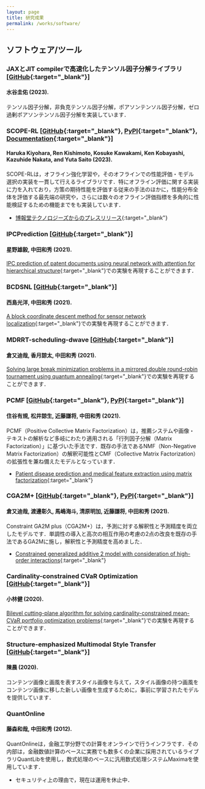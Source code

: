 ```yaml
---
layout: page
title: 研究成果
permalink: /works/software/
---
```


## ソフトウェア/ツール

### JAXとJIT compilerで高速化したテンソル因子分解ライブラリ [[GitHub](https://github.com/tokyotech-nakatalab/tensor-decomposition){:target="_blank"}]

#### 水谷圭佑 (2023).

テンソル因子分解，非負克テンソル因子分解，ポアソンテンソル因子分解，ゼロ過剰ポアソンテンソル因子分解を実装しています．

### SCOPE-RL [[GitHub](https://github.com/hakuhodo-technologies/scope-rl){:target="_blank"}, [PyPI](https://pypi.org/project/scope-rl/){:target="_blank"}, [Documentation](https://scope-rl.readthedocs.io/en/latest/){:target="_blank"}]

#### Haruka Kiyohara, Ren Kishimoto, Kosuke Kawakami, Ken Kobayashi, Kazuhide Nakata, and Yuta Saito (2023).

SCOPE-RLは，オフライン強化学習や，そのオフラインでの性能評価・モデル選択の実装を一貫して行えるライブラリです．特にオフライン評価に関する実装に力を入れており，方策の期待性能を評価する従来の手法のほかに，性能分布全体を評価する最先端の研究や，さらには数々のオフライン評価指標を多角的に性能検証するための機能までをも実装しています．

- [博報堂テクノロジーズからのプレスリリース](https://prtimes.jp/main/html/rd/p/000000007.000113498.html){:target="_blank"}

### IPCPrediction [[GitHub](https://github.com/tokyotech-nakatalab/IPCPrediction){:target="_blank"}]

#### 星野雄毅, 中田和秀 (2021).

[IPC prediction of patent documents using neural network with attention for hierarchical structure](https://doi.org/10.1371/journal.pone.0282361){:target="_blank"}での実験を再現することができます．

### BCDSNL [[GitHub](https://github.com/xidaogy/BCDSNL){:target="_blank"}]

#### 西島光洋, 中田和秀 (2021).

[A block coordinate descent method for sensor network localization](https://doi.org/10.1007/s11590-021-01762-9){:target="_blank"}での実験を再現することができます．

### MDRRT-scheduling-dwave [[GitHub](https://github.com/MK-tech20/MDRRT-scheduling-dwave){:target="_blank"}]

#### 倉又迪哉, 香月諒太, 中田和秀 (2021).

[Solving large break minimization problems in a mirrored double round-robin tournament using quantum annealing](https://doi.org/10.1371/journal.pone.0266846){:target="_blank"}での実験を再現することができます．

### PCMF [[GitHub](https://github.com/N-YS-KK/PCMF){:target="_blank"}, [PyPI](https://pypi.org/project/pcmf/){:target="_blank"}]

#### 住谷有規, 松井諒生, 近藤謙将, 中田和秀 (2021).

PCMF（Positive Collective Matrix Factorization）は，推薦システムや画像・テキストの解析など多岐にわたり適用される「行列因子分解（Matrix Factorization）」に基づいた手法です．既存の手法であるNMF（Non-Negative Matrix Factorization）の解釈可能性とCMF（Collective Matrix Factorization）の拡張性を兼ね備えたモデルとなっています．

- [Patient disease prediction and medical feature extraction using matrix factorization](https://doi.org/10.11517/pjsai.JSAI2021.0_2G3GS2e03){:target="_blank"}

### CGA2M+ [[GitHub](https://github.com/MK-tech20/CGA2M_plus){:target="_blank"}, [PyPI](https://pypi.org/project/cga2m-plus/){:target="_blank"}]

#### 倉又迪哉, 渡邊彰久, 馬嶋海斗, 清原明加, 近藤謙将, 中田和秀 (2021).

Constraint GA2M plus（CGA2M+）は，予測に対する解釈性と予測精度を両立したモデルです．単調性の導入と高次の相互作用の考慮の2点の改良を既存の手法であるGA2Mに施し，解釈性と予測精度を高めました．

- [Constrained generalized additive 2 model with consideration of high-order interactions](https://doi.org/10.1109/ICECET52533.2021.9698779){:target="_blank"}

### Cardinality-constrained CVaR Optimization [[GitHub](https://github.com/KenKoba2119/cardinality-constrained_cvar_optimization){:target="_blank"}]

#### 小林健 (2020).

[Bilevel cutting-plane algorithm for solving cardinality-constrained mean-CVaR portfolio optimization problems](https://doi.org/10.1007/s10898-021-01048-5){:target="_blank"}での実験を再現することができます．

### Structure-emphasized Multimodal Style Transfer [[GitHub](https://github.com/irasin/Structure-emphasized-Multimodal-Style-Transfer){:target="_blank"}]

#### 陳晨 (2020).

コンテンツ画像と画風を表すスタイル画像を与えて，スタイル画像の持つ画風をコンテンツ画像に移した新しい画像を生成するために，事前に学習されたモデルを提供しています．

### QuantOnline

#### 藤森和哉, 中田和秀 (2012).

QuantOnlineは，金融工学分野での計算をオンラインで行うインフラです．その内部は，金融数値計算のベースに実務でも数多くの企業に採用されているライブラリQuantLibを使用し，数式処理のベースに汎用数式処理システムMaximaを使用しています．

- セキュリティ上の理由で，現在は運用を休止中．
